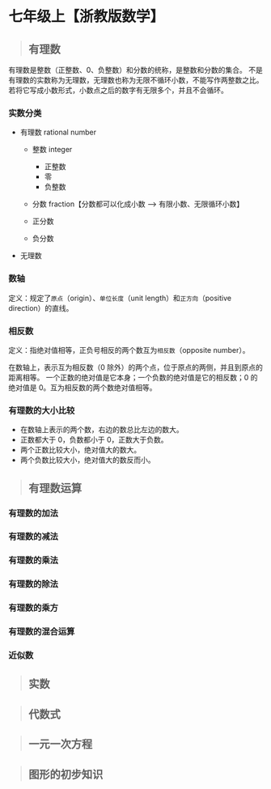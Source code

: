 # 七年级上【浙教版数学】

> ## 有理数

有理数是整数（正整数、0、负整数）和分数的统称，是整数和分数的集合。
不是有理数的实数称为无理数，无理数也称为无限不循环小数，不能写作两整数之比。若将它写成小数形式，小数点之后的数字有无限多个，并且不会循环。

### 实数分类

- 有理数 rational number

  - 整数 integer
    - 正整数
    - 零
    - 负整数
  - 分数 fraction【分数都可以化成小数 --> 有限小数、无限循环小数】

  - 正分数
  - 负分数

- 无理数

### 数轴

定义：规定了`原点`（origin）、`单位长度`（unit length）和`正方向`（positive direction）的直线。

### 相反数

定义：指绝对值相等，正负号相反的两个数互为`相反数`（opposite number）。

在数轴上，表示互为相反数（0 除外）的两个点，位于原点的两侧，并且到原点的距离相等。
一个正数的绝对值是它本身；一个负数的绝对值是它的相反数；0 的绝对值是 0。互为相反数的两个数绝对值相等。

### 有理数的大小比较

- 在数轴上表示的两个数，右边的数总比左边的数大。
- 正数都大于 0，负数都小于 0，正数大于负数。
- 两个正数比较大小，绝对值大的数大。
- 两个负数比较大小，绝对值大的数反而小。

> ## 有理数运算

### 有理数的加法

### 有理数的减法

### 有理数的乘法

### 有理数的除法

### 有理数的乘方

### 有理数的混合运算

### 近似数

> ## 实数

> ## 代数式

> ## 一元一次方程

> ## 图形的初步知识

